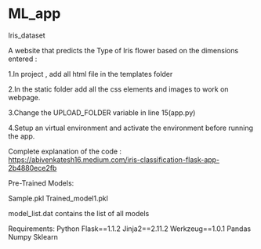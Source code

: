 # ML_app
Iris_dataset

A website that predicts the Type of Iris flower based on the dimensions entered :

1.In project , add all html file in the templates folder

2.In the static folder add all the css elements and images to work on webpage.

3.Change the UPLOAD_FOLDER variable in line 15(app.py)

4.Setup an virtual environment and activate the environment before running the app.

Complete explanation of the code : https://abivenkatesh16.medium.com/iris-classification-flask-app-2b4880ece2fb

Pre-Trained Models:

Sample.pkl
Trained_model1.pkl


model_list.dat contains the list of all models



Requirements:
Python
Flask==1.1.2
Jinja2==2.11.2
Werkzeug==1.0.1
Pandas 
Numpy
Sklearn
